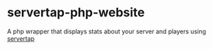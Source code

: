 # servertap-php-website
A php wrapper that displays stats about your server and players using [servertap](servertap.io)
